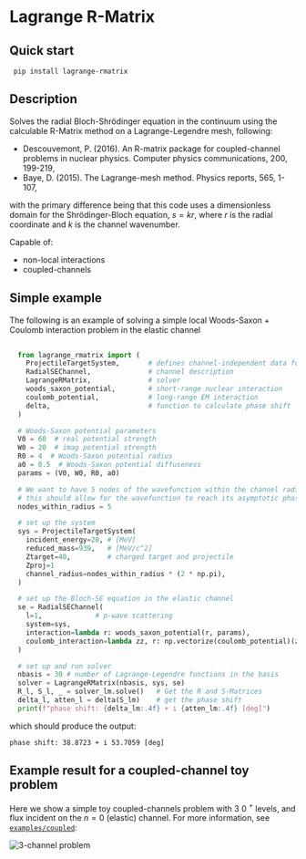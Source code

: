 # Lagrange R-Matrix
## Quick start
```
 pip install lagrange-rmatrix
```

## Description
Solves the radial Bloch-Shrödinger equation in the continuum using the calculable R-Matrix method on a Lagrange-Legendre mesh, following:
- Descouvemont, P. (2016). An R-matrix package for coupled-channel problems in nuclear physics. Computer physics communications, 200, 199-219,
- Baye, D. (2015). The Lagrange-mesh method. Physics reports, 565, 1-107,

with the primary difference being that this code uses a dimensionless domain for the Shrödinger-Bloch equation, $s = kr$, where $r$ is the radial coordinate and $k$ is the channel wavenumber. 

Capable of:
- non-local interactions
- coupled-channels


## Simple example

The following is an example of solving a simple local Woods-Saxon + Coulomb interaction problem in the elastic channel
```python
  
  from lagrange_rmatrix import (
    ProjectileTargetSystem,       # defines channel-independent data for the system
    RadialSEChannel,              # channel description
    LagrangeRMatrix,              # solver
    woods_saxon_potential,        # short-range nuclear interaction
    coulomb_potential,            # long-range EM interaction
    delta,                        # function to calculate phase shift 
  )

  # Woods-Saxon potential parameters
  V0 = 60  # real potential strength
  W0 = 20  # imag potential strength
  R0 = 4  # Woods-Saxon potential radius
  a0 = 0.5  # Woods-Saxon potential diffuseness
  params = (V0, W0, R0, a0)

  # We want to have 5 nodes of the wavefunction within the channel radius -
  # this should allow for the wavefunction to reach its asymptotic phase
  nodes_within_radius = 5

  # set up the system
  sys = ProjectileTargetSystem(
    incident_energy=20, # [MeV]
    reduced_mass=939,   # [MeV/c^2]
    Ztarget=40,         # charged target and projectile
    Zproj=1
    channel_radius=nodes_within_radius * (2 * np.pi),
  )

  # set up the Bloch-SE equation in the elastic channel
  se = RadialSEChannel(
    l=1,             # p-wave scattering
    system=sys,
    interaction=lambda r: woods_saxon_potential(r, params),
    coulomb_interaction=lambda zz, r: np.vectorize(coulomb_potential)(zz, r, R0)
  )

  # set up and run solver
  nbasis = 30 # number of Lagrange-Legendre functions in the basis
  solver = LagrangeRMatrix(nbasis, sys, se)
  R_l, S_l, _ = solver_lm.solve()   # Get the R and S-Matrices
  delta_l, atten_l = delta(S_lm)    # get the phase shift
  print(f"phase shift: {delta_lm:.4f} + i {atten_lm:.4f} [deg]")
```
which should produce the output:
```
phase shift: 38.8723 + i 53.7059 [deg]
```

## Example result for a coupled-channel toy problem 
Here we show a simple toy coupled-channels problem with 3 0 $^+$ levels, and flux incident on the $n=0$ (elastic) channel. For more information, see [`examples/coupled`](https://github.com/beykyle/lagrange_rmatrix/blob/main/examples/coupled.py):

![3-channel problem](https://github.com/beykyle/lagrange_rmatrix/blob/main/assets/cc.png)
